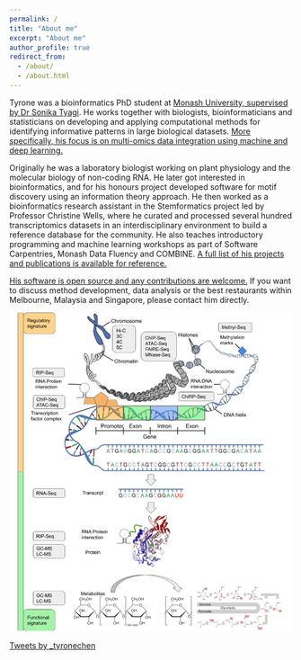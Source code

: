 ```yaml
---
permalink: /
title: "About me"
excerpt: "About me"
author_profile: true
redirect_from:
  - /about/
  - /about.html
---
```


Tyrone was a bioinformatics PhD student at [Monash University, supervised by Dr Sonika Tyagi](https://bioinformaticslab.erc.monash.edu/). He works together with biologists, bioinformaticians and statisticians on developing and applying computational methods for identifying informative patterns in large biological datasets. [More specifically, his focus is on multi-omics data integration using machine and deep learning.](https://doi.org/10.1093/gigascience/giaa064)

Originally he was a laboratory biologist working on plant physiology and the molecular biology of non-coding RNA. He later got interested in bioinformatics, and for his honours project developed software for motif discovery using an information theory approach. He then worked as a bioinformatics research assistant in the Stemformatics project led by Professor Christine Wells, where he curated and processed several hundred transcriptomics datasets in an interdisciplinary environment to build a reference database for the community. He also teaches introductory programming and machine learning workshops as part of Software Carpentries, Monash Data Fluency and COMBINE. [A full list of his projects and publications is available for reference.](https://orcid.org/0000-0002-9207-0385)

[His software is open source and any contributions are welcome.](https://github.com/tyronechen) If you want to discuss method development, data analysis or the best restaurants within Melbourne, Malaysia and Singapore, please contact him directly.

![](../files/omics0.png)

<a class="twitter-timeline" data-width="800" data-height="640" href="https://twitter.com/_tyronechen?ref_src=twsrc%5Etfw">Tweets by _tyronechen</a> <script async src="https://platform.twitter.com/widgets.js" charset="utf-8"></script>
